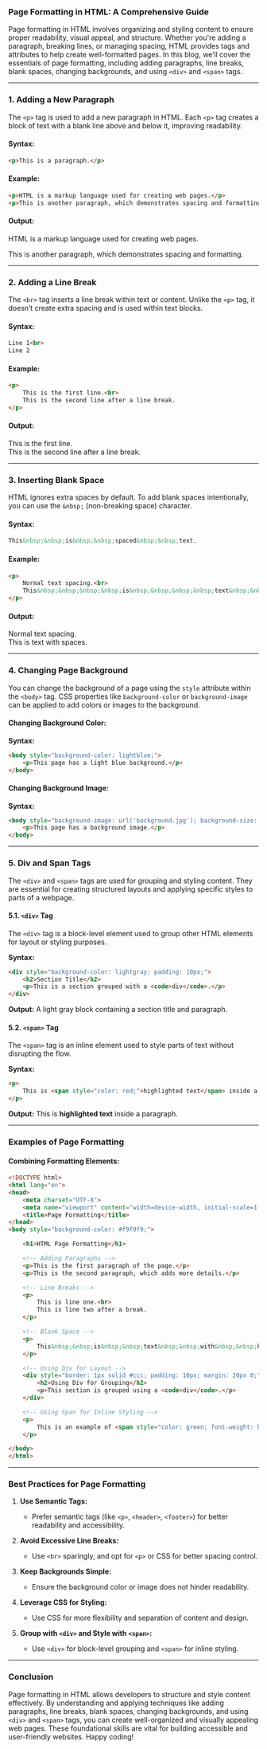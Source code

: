 ### **Page Formatting in HTML: A Comprehensive Guide**

Page formatting in HTML involves organizing and styling content to ensure proper readability, visual appeal, and structure. Whether you're adding a paragraph, breaking lines, or managing spacing, HTML provides tags and attributes to help create well-formatted pages. In this blog, we’ll cover the essentials of page formatting, including adding paragraphs, line breaks, blank spaces, changing backgrounds, and using `<div>` and `<span>` tags.

---

### **1. Adding a New Paragraph**

The `<p>` tag is used to add a new paragraph in HTML. Each `<p>` tag creates a block of text with a blank line above and below it, improving readability.

#### **Syntax:**
```html
<p>This is a paragraph.</p>
```

#### **Example:**
```html
<p>HTML is a markup language used for creating web pages.</p>
<p>This is another paragraph, which demonstrates spacing and formatting.</p>
```

#### **Output:**
HTML is a markup language used for creating web pages.

This is another paragraph, which demonstrates spacing and formatting.

---

### **2. Adding a Line Break**

The `<br>` tag inserts a line break within text or content. Unlike the `<p>` tag, it doesn’t create extra spacing and is used within text blocks.

#### **Syntax:**
```html
Line 1<br>
Line 2
```

#### **Example:**
```html
<p>
    This is the first line.<br>
    This is the second line after a line break.
</p>
```

#### **Output:**
This is the first line.  
This is the second line after a line break.

---

### **3. Inserting Blank Space**

HTML ignores extra spaces by default. To add blank spaces intentionally, you can use the `&nbsp;` (non-breaking space) character.

#### **Syntax:**
```html
This&nbsp;&nbsp;is&nbsp;&nbsp;spaced&nbsp;&nbsp;text.
```

#### **Example:**
```html
<p>
    Normal text spacing.<br>
    This&nbsp;&nbsp;&nbsp;&nbsp;is&nbsp;&nbsp;&nbsp;&nbsp;text&nbsp;&nbsp;&nbsp;&nbsp;with&nbsp;&nbsp;&nbsp;&nbsp;spaces.
</p>
```

#### **Output:**
Normal text spacing.  
This    is    text    with    spaces.

---

### **4. Changing Page Background**

You can change the background of a page using the `style` attribute within the `<body>` tag. CSS properties like `background-color` or `background-image` can be applied to add colors or images to the background.

#### **Changing Background Color:**

**Syntax:**
```html
<body style="background-color: lightblue;">
    <p>This page has a light blue background.</p>
</body>
```

#### **Changing Background Image:**

**Syntax:**
```html
<body style="background-image: url('background.jpg'); background-size: cover;">
    <p>This page has a background image.</p>
</body>
```

---

### **5. Div and Span Tags**

The `<div>` and `<span>` tags are used for grouping and styling content. They are essential for creating structured layouts and applying specific styles to parts of a webpage.

#### **5.1. `<div>` Tag**
The `<div>` tag is a block-level element used to group other HTML elements for layout or styling purposes.

**Syntax:**
```html
<div style="background-color: lightgray; padding: 10px;">
    <h2>Section Title</h2>
    <p>This is a section grouped with a <code>div</code>.</p>
</div>
```

**Output:**
A light gray block containing a section title and paragraph.

#### **5.2. `<span>` Tag**
The `<span>` tag is an inline element used to style parts of text without disrupting the flow.

**Syntax:**
```html
<p>
    This is <span style="color: red;">highlighted text</span> inside a paragraph.
</p>
```

**Output:**
This is **highlighted text** inside a paragraph.

---

### **Examples of Page Formatting**

#### **Combining Formatting Elements:**
```html
<!DOCTYPE html>
<html lang="en">
<head>
    <meta charset="UTF-8">
    <meta name="viewport" content="width=device-width, initial-scale=1.0">
    <title>Page Formatting</title>
</head>
<body style="background-color: #f9f9f9;">

    <h1>HTML Page Formatting</h1>

    <!-- Adding Paragraphs -->
    <p>This is the first paragraph of the page.</p>
    <p>This is the second paragraph, which adds more details.</p>

    <!-- Line Breaks -->
    <p>
        This is line one.<br>
        This is line two after a break.
    </p>

    <!-- Blank Space -->
    <p>
        This&nbsp;&nbsp;is&nbsp;&nbsp;text&nbsp;&nbsp;with&nbsp;&nbsp;blank&nbsp;&nbsp;spaces.
    </p>

    <!-- Using Div for Layout -->
    <div style="border: 1px solid #ccc; padding: 10px; margin: 20px 0;">
        <h2>Using Div for Grouping</h2>
        <p>This section is grouped using a <code>div</code>.</p>
    </div>

    <!-- Using Span for Inline Styling -->
    <p>
        This is an example of <span style="color: green; font-weight: bold;">inline text styling</span> using a <code>span</code>.
    </p>

</body>
</html>
```

---

### **Best Practices for Page Formatting**

1. **Use Semantic Tags:**
   - Prefer semantic tags (like `<p>`, `<header>`, `<footer>`) for better readability and accessibility.

2. **Avoid Excessive Line Breaks:**
   - Use `<br>` sparingly, and opt for `<p>` or CSS for better spacing control.

3. **Keep Backgrounds Simple:**
   - Ensure the background color or image does not hinder readability.

4. **Leverage CSS for Styling:**
   - Use CSS for more flexibility and separation of content and design.

5. **Group with `<div>` and Style with `<span>`:**
   - Use `<div>` for block-level grouping and `<span>` for inline styling.

---

### **Conclusion**

Page formatting in HTML allows developers to structure and style content effectively. By understanding and applying techniques like adding paragraphs, line breaks, blank spaces, changing backgrounds, and using `<div>` and `<span>` tags, you can create well-organized and visually appealing web pages. These foundational skills are vital for building accessible and user-friendly websites. Happy coding!